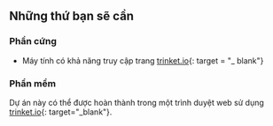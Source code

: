 ## Những thứ bạn sẽ cần

### Phần cứng

+ Máy tính có khả năng truy cập trang [trinket.io](https://trinket.io){: target = "_ blank"}

### Phần mềm

Dự án này có thể được hoàn thành trong một trình duyệt web sử dụng [trinket.io](https://trinket.io){: target="_blank"}.